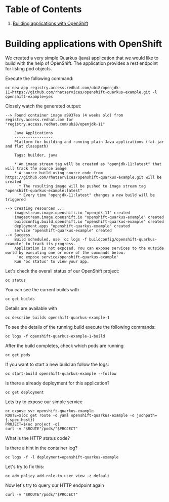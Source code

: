 
# Table of Contents

1.  [Building applications with OpenShift](#org7d8cb55)


<a id="org7d8cb55"></a>

# Building applications with OpenShift

We created a <span class="underline">very</span> simple Quarkus (java) application that we would
like to build with the help of OpenShift. The application provides a rest endpoint
for listing pod objects.

Execute the following command:

    oc new-app registry.access.redhat.com/ubi8/openjdk-11~https://github.com/rhatservices/openshift-quarkus-example.git -l openshift-example=yes

Closely watch the generated output:

    --> Found container image a9937ea (4 weeks old) from registry.access.redhat.com for "registry.access.redhat.com/ubi8/openjdk-11"

        Java Applications
        -----------------
        Platform for building and running plain Java applications (fat-jar and flat classpath)

        Tags: builder, java

        * An image stream tag will be created as "openjdk-11:latest" that will track the source image
        * A source build using source code from https://github.com/rhatservices/openshift-quarkus-example.git will be created
          * The resulting image will be pushed to image stream tag "openshift-quarkus-example:latest"
          * Every time "openjdk-11:latest" changes a new build will be triggered

    --> Creating resources ...
        imagestream.image.openshift.io "openjdk-11" created
        imagestream.image.openshift.io "openshift-quarkus-example" created
        buildconfig.build.openshift.io "openshift-quarkus-example" created
        deployment.apps "openshift-quarkus-example" created
        service "openshift-quarkus-example" created
    --> Success
        Build scheduled, use 'oc logs -f buildconfig/openshift-quarkus-example' to track its progress.
        Application is not exposed. You can expose services to the outside world by executing one or more of the commands below:
         'oc expose service/openshift-quarkus-example'
        Run 'oc status' to view your app.

Let's check the overall status of our OpenShift project:

    oc status

You can see the current builds with

    oc get builds

Details are available with

    oc describe builds openshift-quarkus-example-1

To see the details of the running build execute the following commands:

    oc logs -f openshift-quarkus-example-1-build

After the build completes, check which pods are running

    oc get pods

If you want to start a new build an follow the logs:

    oc start-build openshift-quarkus-example --follow

Is there a already deployment for this application?

    oc get deployment

Lets try to expose our simple service

    oc expose svc openshift-quarkus-example
    ROUTE=$(oc get route -o yaml openshift-quarkus-example -o jsonpath={.spec.host})
    PROJECT=$(oc project -q)
    curl -v "$ROUTE"/pods/"$PROJECT"

What is the HTTP status code?

Is there a hint in the container log?

    oc logs -f -l deployment=openshift-quarkus-example

Let's try to fix this:

    oc adm policy add-role-to-user view -z default

Now let's try to query our HTTP endpoint again

    curl -v "$ROUTE"/pods/"$PROJECT"
